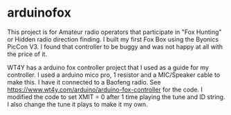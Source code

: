 # arduinofox
This project is for Amateur radio operators that participate in "Fox Hunting" or Hidden radio direction finding.  I built my first Fox Box using the Byonics PicCon V3.  I found that controller to be buggy and was not happy at all with the price of it. 

WT4Y has a arduino fox controller project that I used as a guide for my controller.  I used a arduino mico pro, 1 resistor and a MIC/Speaker cable to make this.  I have it connected to a Baofeng radio.  See https://www.wt4y.com/arduino/arduino-fox-controller  for the code.  I modified the code to set XMIT = 0 after 1 time playing the tune and ID string.  I also change the tune it plays to make it my own.
